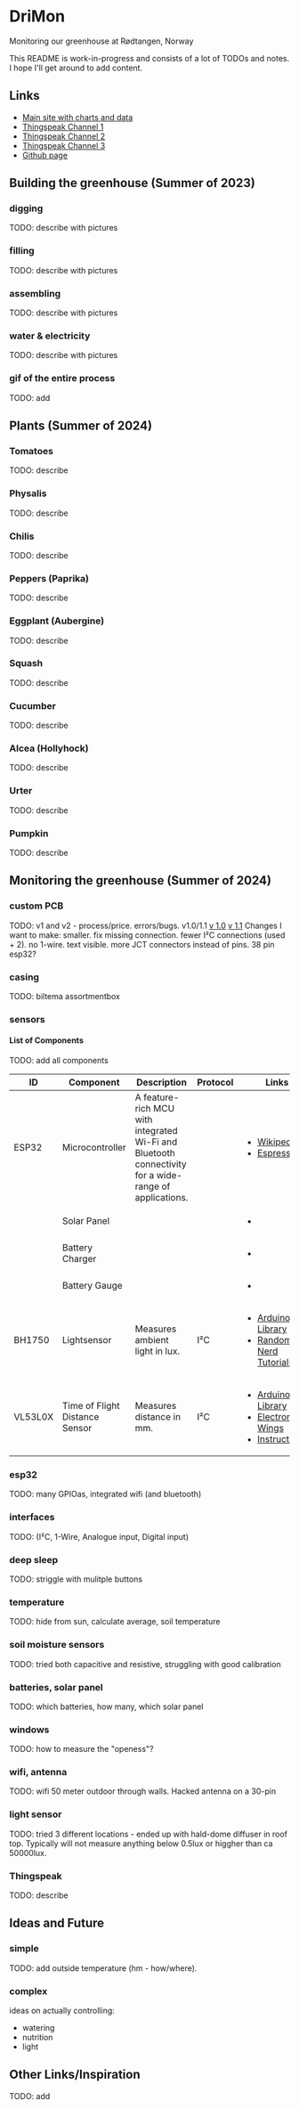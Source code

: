 # DriMon
Monitoring our greenhouse at Rødtangen, Norway

This README is work-in-progress and consists of a lot of TODOs and notes.  I hope I'll get around to add content.

## Links
* [Main site with charts and data](https://rodland.no/drimon/)
* [Thingspeak Channel 1](https://thingspeak.com/channels/2568299)
* [Thingspeak Channel 2](https://thingspeak.com/channels/2584548)
* [Thingspeak Channel 3](https://thingspeak.com/channels/2584547)
* [Github page](https://github.com/fmmr/drivhus)

## Building the greenhouse (Summer of 2023)
### digging
TODO: describe with pictures
### filling
TODO: describe with pictures
### assembling
TODO: describe with pictures
### water & electricity
TODO: describe with pictures
### gif of the entire process
TODO: add

## Plants (Summer of 2024)
### Tomatoes
TODO: describe
### Physalis
TODO: describe
### Chilis
TODO: describe
### Peppers (Paprika)
TODO: describe
### Eggplant (Aubergine)
TODO: describe
### Squash
TODO: describe
### Cucumber
TODO: describe
### Alcea (Hollyhock)
TODO: describe
### Urter
TODO: describe
### Pumpkin
TODO: describe


## Monitoring the greenhouse (Summer of 2024)
### custom PCB
TODO: v1 and v2 - process/price.  errors/bugs. v1.0/1.1
[v 1.0](https://aisler.net/p/QGJVZVVV)
[v 1.1](https://aisler.net/p/GKWHNKOD)
Changes I want to make: smaller. fix missing connection.  fewer I²C connections (used + 2). no 1-wire. text visible.  more JCT connectors instead of pins. 38 pin esp32?
### casing
TODO: biltema assortmentbox 
### sensors
#### List of Components
TODO: add all components
<table>
	<thead>
  <tr>
    <th>ID</th>
    <th>Component</th>
    <th>Description</th>
    <th>Protocol</th>
    <th>Links</th>
    <th>Buy</th>
  </tr>
</thead>
<tbody>
  <tr>
    <td class="tg-0lax">ESP32</td>
    <td class="tg-0pky">Microcontroller</td>
    <td class="tg-0pky">A feature-rich MCU with integrated Wi-Fi and Bluetooth connectivity for a wide-range of applications.</td>
    <td class="tg-0pky"></td>
    <td class="tg-0pky"><ul>
		<li><a href="https://en.wikipedia.org/wiki/ESP32">Wikipedia</a></li>
		<li><a href="https://www.espressif.com/en/products/socs/esp32">Espressif</a></li>
	</ul></td>
    <td class="tg-0pky"><ul><li><a href="https://www.aliexpress.com/item/1005006422498371.html">AliExpress</a></td>
  </tr>
  <tr>
    <td></td>
    <td>Solar Panel</td>
    <td></td>
    <td></td>
    <td class="tg-0pky"><ul>
		<li><a href=""></a></li>
	</ul></td>
    <td class="tg-0pky"><ul>
		<li><a href=""></a></li>
	</ul></td>
  </tr>
  <tr>
    <td></td>
    <td>Battery Charger</td>
    <td></td>
    <td></td>
    <td class="tg-0pky"><ul>
		<li><a href=""></a></li>
	</ul></td>
    <td class="tg-0pky"><ul>
		<li><a href=""></a></li>
	</ul></td>
  </tr>
  <tr>
    <td></td>
    <td>Battery Gauge</td>
    <td></td>
    <td></td>
    <td class="tg-0pky"><ul>
		<li><a href=""></a></li>
	</ul></td>
    <td class="tg-0pky"><ul>
		<li><a href=""></a></li>
	</ul></td>
  </tr>
  <tr>
    <td class="tg-0lax">BH1750</td>
    <td class="tg-0pky">Lightsensor</td>
    <td class="tg-0pky">Measures ambient light in lux.</td>
    <td class="tg-0pky">I²C</td>
    <td class="tg-0pky"><ul>
		<li><a href="https://github.com/claws/BH1750">Arduino Library</a></li>
		<li><a href="https://randomnerdtutorials.com/esp32-bh1750-ambient-light-sensor/">Random Nerd Tutorials</a></li>
	</ul></td>
    <td class="tg-0pky"><ul><li><a href="https://www.aliexpress.com/item/1005006794832418.html">AliExpress</a></td>
  </tr>
  <tr>
    <td>VL53L0X </td>
    <td>Time of Flight Distance Sensor</td>
    <td>Measures distance in mm.</td>
    <td class="tg-0pky">I²C</td>
    <td class="tg-0pky"><ul>
		<li><a href="https://github.com/pololu/vl53l0x-arduino">Arduino Library</a></li>
		<li><a href="https://www.electronicwings.com/esp32/vl53l0x-sensor-interfacing-with-esp32">Electronic Wings</a></li>
		<li><a href="https://www.instructables.com/VL53L0X-Laser-Ranging-Sensor-Test/">Instructables</a></li>
	</ul></td>
    <td class="tg-0pky"><ul>
		<li><a href="https://www.aliexpress.com/item/1005006177829793.html">AliExpress</a></li>
	</ul></td>
  </tr>
  <!--
  <tr>
    <td></td>
    <td></td>
    <td></td>
    <td></td>
    <td class="tg-0pky"><ul>
		<li><a href=""></a></li>
		<li><a href=""></a></li>
	</ul></td>
    <td class="tg-0pky"><ul>
		<li><a href=""></a></li>
	</ul></td>
  </tr>
  -->
</tbody>
</table>

### esp32
TODO: many GPIOas, integrated wifi (and bluetooth)
### interfaces 
TODO: (I²C, 1-Wire, Analogue input, Digital input)
### deep sleep
TODO: striggle with mulitple buttons
### temperature
TODO: hide from sun, calculate average, soil temperature
### soil moisture sensors
TODO: tried both capacitive and resistive, struggling with good calibration
### batteries, solar panel
TODO: which batteries, how many, which solar panel
### windows
TODO: how to measure the "openess"?
### wifi, antenna
TODO: wifi 50 meter outdoor through walls.  Hacked antenna on a 30-pin
### light sensor
TODO: tried 3 different locations - ended up with hald-dome diffuser in roof top.
Typically will not measure anything below 0.5lux or higgher than ca 50000lux.
### Thingspeak
TODO: describe

## Ideas and Future
### simple
TODO: add outside temperature (hm - how/where).  
### complex
ideas on actually controlling:
- watering
- nutrition
- light


## Other Links/Inspiration
TODO: add

